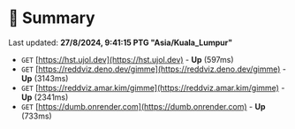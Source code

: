 # 📖 Summary
Last updated: **27/8/2024, 9:41:15 PTG "Asia/Kuala_Lumpur"**

- `GET` [https://hst.ujol.dev](https://hst.ujol.dev) - **Up** (597ms)
- `GET` [https://reddviz.deno.dev/gimme](https://reddviz.deno.dev/gimme) - **Up** (3143ms)
- `GET` [https://reddviz.amar.kim/gimme](https://reddviz.amar.kim/gimme) - **Up** (2341ms)
- `GET` [https://dumb.onrender.com](https://dumb.onrender.com) - **Up** (733ms)
